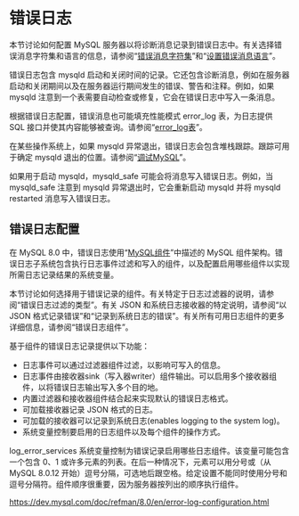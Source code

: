 # 错误日志

本节讨论如何配置 MySQL 服务器以将诊断消息记录到错误日志中。有关选择错误消息字符集和语言的信息，请参阅“[错误消息字符集](https://dev.mysql.com/doc/refman/8.0/en/charset-errors.html)”和“[设置错误消息语言](https://dev.mysql.com/doc/refman/8.0/en/error-message-language.html)”。

错误日志包含 mysqld 启动和关闭时间的记录。它还包含诊断消息，例如在服务器启动和关闭期间以及在服务器运行期间发生的错误、警告和注释。例如，如果 mysqld 注意到一个表需要自动检查或修复，它会在错误日志中写入一条消息。

根据错误日志配置，错误消息也可能填充性能模式 error_log 表，为日志提供 SQL 接口并使其内容能够被查询。请参阅“[error_log表](https://dev.mysql.com/doc/refman/8.0/en/performance-schema-error-log-table.html)”。

在某些操作系统上，如果 mysqld 异常退出，错误日志会包含堆栈跟踪。跟踪可用于确定 mysqld 退出的位置。请参阅“[调试MySQL](https://dev.mysql.com/doc/refman/8.0/en/debugging-mysql.html)”。

如果用于启动 mysqld，mysqld_safe 可能会将消息写入错误日志。例如，当 mysqld_safe 注意到 mysqld 异常退出时，它会重新启动 mysqld 并将 mysqld restarted 消息写入错误日志。

## 错误日志配置

在 MySQL 8.0 中，错误日志使用“[MySQL组件](https://dev.mysql.com/doc/refman/8.0/en/components.html)”中描述的 MySQL 组件架构。错误日志子系统包含执行日志事件过滤和写入的组件，以及配置启用哪些组件以实现所需日志记录结果的系统变量。

本节讨论如何选择用于错误记录的组件。有关特定于日志过滤器的说明，请参阅“错误日志过滤的类型”。有关 JSON 和系统日志接收器的特定说明，请参阅“以 JSON 格式记录错误”和“记录到系统日志的错误”。有关所有可用日志组件的更多详细信息，请参阅“错误日志组件”。

基于组件的错误日志记录提供以下功能：

- 日志事件可以通过过滤器组件过滤，以影响可写入的信息。
- 日志事件由接收器sink（写入器writer）组件输出。可以启用多个接收器组件，以将错误日志输出写入多个目的地。
- 内置过滤器和接收器组件结合起来实现默认的错误日志格式。
- 可加载接收器记录 JSON 格式的日志。
- 可加载的接收器可以记录到系统日志(enables logging to the system log)。
- 系统变量控制要启用的日志组件以及每个组件的操作方式。

log_error_services 系统变量控制为错误记录启用哪些日志组件。该变量可能包含一个包含 0、1 或许多元素的列表。在后一种情况下，元素可以用分号或（从 MySQL 8.0.12 开始）逗号分隔，可选地后跟空格。给定设置不能同时使用分号和逗号分隔符。组件顺序很重要，因为服务器按列出的顺序执行组件。

<https://dev.mysql.com/doc/refman/8.0/en/error-log-configuration.html>
